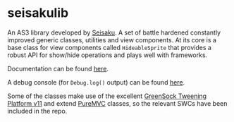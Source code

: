 # seisakulib

An AS3 library developed by [Seisaku](http://www.seisaku.co.uk). A set of battle hardened constantly improved generic classes, utilities and view components. At its core is a base class for view components called `HideableSprite` that provides a robust API for show/hide operations and plays well with frameworks.

Documentation can be found [here](http://www.seisaku.co.uk/docs).

A debug console (for `Debug.log()` output) can be found [here](http://www.seisaku.co.uk/console).

Some of the classes make use of the excellent [GreenSock Tweening Platform v11](http://www.greensock.com/v11/) and extend [PureMVC](http://trac.puremvc.org/PureMVC_AS3/wiki/Downloads) classes, so the relevant SWCs have been included in the repo.
